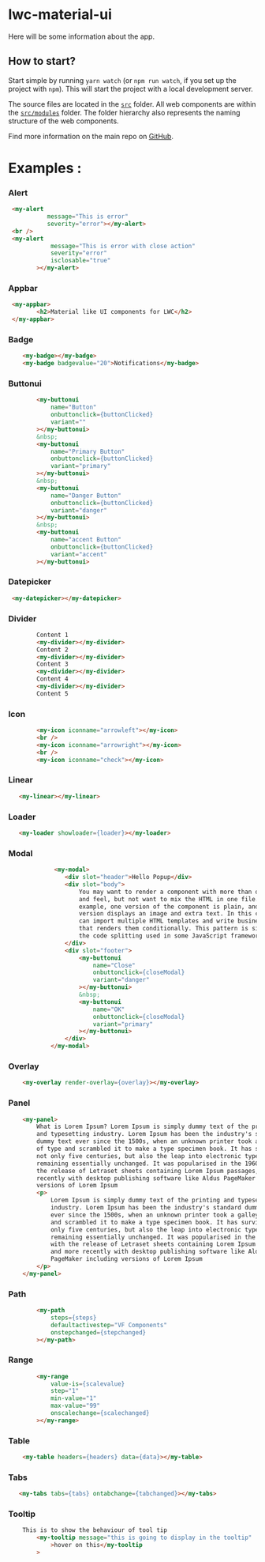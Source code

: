 # lwc-material-ui

Here will be some information about the app.

## How to start?

Start simple by running `yarn watch` (or `npm run watch`, if you set up the project with `npm`). This will start the project with a local development server.

The source files are located in the [`src`](./src) folder. All web components are within the [`src/modules`](./src/modules) folder. The folder hierarchy also represents the naming structure of the web components.

Find more information on the main repo on [GitHub](https://github.com/muenzpraeger/create-lwc-app).


# Examples :
### Alert
```html
 <my-alert 
           message="This is error"
           severity="error"></my-alert>
 <br />
 <my-alert
            message="This is error with close action"
            severity="error"
            isclosable="true"
        ></my-alert>
```

### Appbar
```html
 <my-appbar>
        <h2>Material like UI components for LWC</h2>
 </my-appbar>
```

### Badge
```html
    <my-badge></my-badge>
    <my-badge badgevalue="20">Notifications</my-badge>
```

### Buttonui
```html
        <my-buttonui
            name="Button"
            onbuttonclick={buttonClicked}
            variant=""
        ></my-buttonui>
        &nbsp;
        <my-buttonui
            name="Primary Button"
            onbuttonclick={buttonClicked}
            variant="primary"
        ></my-buttonui>
        &nbsp;
        <my-buttonui
            name="Danger Button"
            onbuttonclick={buttonClicked}
            variant="danger"
        ></my-buttonui>
        &nbsp;
        <my-buttonui
            name="accent Button"
            onbuttonclick={buttonClicked}
            variant="accent"
        ></my-buttonui>
```

### Datepicker
```html
 <my-datepicker></my-datepicker>
```

### Divider
```html
        Content 1
        <my-divider></my-divider>
        Content 2
        <my-divider></my-divider>
        Content 3
        <my-divider></my-divider>
        Content 4
        <my-divider></my-divider>
        Content 5

```

### Icon
```html
        <my-icon iconname="arrowleft"></my-icon>
        <br />
        <my-icon iconname="arrowright"></my-icon>
        <br />
        <my-icon iconname="check"></my-icon>
```

### Linear
```html
   <my-linear></my-linear>
```

### Loader
```html
   <my-loader showloader={loader}></my-loader>
```

### Modal
```html
             <my-modal>
                <div slot="header">Hello Popup</div>
                <div slot="body">
                    You may want to render a component with more than one look
                    and feel, but not want to mix the HTML in one file. For
                    example, one version of the component is plain, and another
                    version displays an image and extra text. In this case, you
                    can import multiple HTML templates and write business logic
                    that renders them conditionally. This pattern is similar to
                    the code splitting used in some JavaScript frameworks.
                </div>
                <div slot="footer">
                    <my-buttonui
                        name="Close"
                        onbuttonclick={closeModal}
                        variant="danger"
                    ></my-buttonui>
                    &nbsp;
                    <my-buttonui
                        name="OK"
                        onbuttonclick={closeModal}
                        variant="primary"
                    ></my-buttonui>
                </div>
            </my-modal>
```

### Overlay
```html
    <my-overlay render-overlay={overlay}></my-overlay>
```

### Panel
```html
    <my-panel>
        What is Lorem Ipsum? Lorem Ipsum is simply dummy text of the printing
        and typesetting industry. Lorem Ipsum has been the industry's standard
        dummy text ever since the 1500s, when an unknown printer took a galley
        of type and scrambled it to make a type specimen book. It has survived
        not only five centuries, but also the leap into electronic typesetting,
        remaining essentially unchanged. It was popularised in the 1960s with
        the release of Letraset sheets containing Lorem Ipsum passages, and more
        recently with desktop publishing software like Aldus PageMaker including
        versions of Lorem Ipsum
        <p>
            Lorem Ipsum is simply dummy text of the printing and typesetting
            industry. Lorem Ipsum has been the industry's standard dummy text
            ever since the 1500s, when an unknown printer took a galley of type
            and scrambled it to make a type specimen book. It has survived not
            only five centuries, but also the leap into electronic typesetting,
            remaining essentially unchanged. It was popularised in the 1960s
            with the release of Letraset sheets containing Lorem Ipsum passages,
            and more recently with desktop publishing software like Aldus
            PageMaker including versions of Lorem Ipsum
        </p>
    </my-panel>

```

### Path
```html
        <my-path
            steps={steps}
            defaultactivestep="VF Components"
            onstepchanged={stepchanged}
        ></my-path>
```

### Range
```html
        <my-range
            value-is={scalevalue}
            step="1"
            min-value="1"
            max-value="99"
            onscalechange={scalechanged}
        ></my-range>
```


### Table
```html
    <my-table headers={headers} data={data}></my-table>
```

### Tabs
```html
   <my-tabs tabs={tabs} ontabchange={tabchanged}></my-tabs>
```
### Tooltip
```html
    This is to show the behaviour of tool tip
        <my-tooltip message="this is going to display in the tooltip"
            >hover on this</my-tooltip
        >
```

